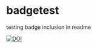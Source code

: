 # badgetest
testing badge inclusion in readme

[![DOI](https://img.shields.io/badge/doi-10.26180/5c6e1160b8d8a-blue.svg?style=flat&?logo=data%3Aimage%2Fpng%3Bbase64%2CiVBORw0KGgoAAAANSUhEUgAAAEAAAAAUCAYAAAA9djs%2FAAAI3klEQVR42t3Ye1DTVxYH8IsRAautrVpf61gR0VaLiysI%2BLZgR8kvCQmvvCEkgbwJCRCExRdan2xVEqio%2BMAHUnVFhQQEEYsBEh4KuNbubv1jZ2fb3e5jtuvuzO6O%2B%2F3hHYfp7LbrTHe69jfzmYRwc%2FM75557c4B89fpxextR%2B9xE43PP0%2Fg8K3cNpIx3Dc7f7xqeb%2FZGJod0LhfFwzQgt1fwyffm4snNrACYmrBUMA4JKNH4mm7vGkiNdQ2FnTh6c9F7CPqdO8tF97ujhKI5Bsd4jH2Vl2EiPJn5e5OAmdAq0BXkavpaDAb%2FmXTn4IILVX3hso%2FihCVd0cLDJ9dLVYbkbAUjNx%2FgyUynGZk5BF7cwDtihaQjRhjQHS2cvjNRNYuRmspSy3ZnaPwt58oGZLrK4bn6Nj53c2dUssEm0ORukpmtCPi4ICc%2FJ8lUlJfprn9d2%2BuZgmrBtml%2B8RKAsmZNQWm3NKxK287FqqbvL8%2FW9rntB%2B8v0ddVLC%2B8vSzFZhBqbVytvSS9%2FP0MVVtDodp%2Fw67pbXGqfc1HsF1qIBBnxrNqSpLnEj62FIuRWwLxGgeesyLptpRZAnjpdsIT2779BHQtSSfdEeKgO9Eie2tcioKRGHPSDx5S6vsuOFz9b%2BW3ihL12xKzLIKibRZV2yU9XrfZ%2Bssdxf0FqsK%2B7dK83oPWHN9PZRHtTwLEXYOEq7YQnnTkxqPACYlQBKlAGKXpeRIQDGWwg6cwh8C3nwCc8G9UfDzP2qRNMHijRGdkqbqC5K27Co0DtQVHWyMM1xJE6nRVnkh983xq2UCG9oPOJYZjHeH5R7rnb6kcDrW4huZdqhwKVWIeo2to%2FsTic2vZGw%2BCMzTwGRAPPwTCqAzPk4CJ0At%2BBP%2Fy%2FygBYStxyvecaIiQdC0T6asS5NmMrtCu6zprPOxdJWzmJ05PyioOtPxi77hztW%2FPbeTxZJ7VycbbawT2W4mM4cN9cfIq34J8JKAdCZi55dJK3LjlNdz0NYgBMhpXbhlZWT67ojLzGDwfK8zUEUY2skXCYD1Ew6s0AX5qMayCOXylNUCotLLzTIFYWAfzgMNIR77JFtDxs2E14GcTO%2F8sWANYDFPIyJYs6NsedOheZKzzfljtNds6Y%2FuyVEdWml4vPlqpyh08Pi3F%2BxmpuBdGvG%2BKCTm2l6glpnBZhlVvEWhzzq%2BRbO5eKrJ1rBVUXzgUs7CxaDVntngbe2OZ8CnU0dXPgXeBABfOwUnYBlvozWTDL%2BF38AWcpwF0wx%2FgAfwFBmEF3sNWlof%2B7o%2FwiM4xDi7Cr2AIHtNxUuiH38Pn4ITJaHo8JTp%2FfVXF4GKda3iezZ2dkHdphcSSlW5MWle8k5NWtPNZtag76ojWWz8hq%2FWCImXPfusmudnqEKjz0Bfo72D74DDlXV%2BZRuhqtIIQXoHDNCkzoQ2kEAG1cAPmw8dwBzaCEngwCbppEDvgAPwdqpGAl%2FBogixIg5%2FRJL0BTfBP%2Brn5IKZz3wUh7IYvwUY0fnehxt98WOtrMu27u8FWdS%2FUfrksznIjkUlq4idyrljXPEtAdVskOdEaNmF%2F%2F0aFob8uT1LpytskNdlUaTpTR0xyDb5JNtWtlbBb4GVMfgWWAYFDoKDVUAfBo6rhKk3AA1o1eyAHFo3aAgM8xUgiZ9MxjfgMdo6FNPgM8NLqeRvc8IiOJxBFq6QR5OCAP4GbJBduDZK4nHFqb%2BMJdV%2Br2d63d%2FOewY16Z1dM1r4B3oz6AUI0Q62Er7CQJyFzyLW49IX170fpdw0Kc7T9ntK03fts6B2qpGLDwuPrpRyx2Ph1CeBDDX7Poa%2BvgctYzYl0ldrh5%2FBnuqIroAd8SMAEvI8t%2B4dwHTbAQ%2BoW%2FAY%2BH5WAT2DaqM%2F5km6xdjq%2BA1xoY0cOll6%2BKk8mqXQaM9uuZqs7r9pzvOcMmddPiXh6x6y29dxxBx7ygiV1NWGWZJ28hc%2FoK%2FvD8y291XpUj1KQnV%2FATsg8PWS%2BLgFr4SKMBwJCaKTlPBfmwCzYAv8APXSB%2F98kYB89Exj%2B063SAF%2F8hwS8BZ%2FBWYydysLzJXx8sxBaJkau3KxDE1TLVVgcjMZWyMspyBdn5BrLN2RqPRkJqQfuxosz3Wdz5BjbHpucf7z1za3v3RNZ0RBdTC%2F%2FiQz9A3sATRiVgAaIAjLqDJgKHsiF9XAZmiES%2FNADdTTIX0M89NAETKQJ%2BASugQH%2BBjehjpb4byECPLSSpo%2FqJ07BY2ikhuAd4vtREhmK5Ae3xKUUnVknyayOl7NfhYq61RJHW3RKQbPyXf2xtoW5jrtbc6Unj%2BsVqTr7R1HJjlMXl6gODy%2BWowW2a%2FyezMK%2FfhpgftTDBs9iV7gYKxsG7A1oaDCElnUlVMB2uIgx7CLY6Mp20IC4NKEHWGwjhHnZr8YqKIXX6WMr1NIkn6ZVtJWOmwSE%2BgHspOM9UIjPnU5oKzwZmrzRoi1ohk55Y4Xam4LEvNqzS41VA6GObXez8lDqVqG9tFQnzM7sWppcUHM9wuYcWlCR7WuoRBtcre3xBGp73IQrM1NGDldpRCusxXPTGEZhGMPIjF9tdHhwBjcybqR7VJgC2e3ByExjGZmVYDyLw5MaOCKxnjAZhqc%2Fg0mrIUhKAN4TjEcOT2Jk5x8LAcDhjjARFnsJpAbClxoCaDUEMUq01kq01p3RQhAFeCNTptSXx8442r5od5V%2Fgdo1HFqH3iC7dMBoQJlvlp%2BtMW2UmixHEuS5SBT757EBDVR%2Bbu8Hk9W%2Blknankai9nu%2BqbMbDwbgQQJcAhUCIHzJd%2FwXJbo41gxoRntrLBuQ6I3%2BU1IEdyHr1hUZOrWSVKmxApWi6YwRSXEI7kX3dxKC4ZtbW6wEu7IIWAAuqAIlhAD5zi%2FnUDhxDocHIJjXrjwggQgc%2FxDx3M70fBjNV9tOc9E8HIuXrUUC7qNiRKVPXgpCG%2F3KkaFQ4kQC%2FtsL5YnSs4zhKSwc4cYdhNFqyf%2FVVfx4D0Hg4J6LJml5SskOdoV2MWhOfFFJwUjAapgCpCfqxf%2BX2L8AwDkqzMkmjRYAAAAASUVORK5CYII%3D)](http://dx.doi.org/10.26180/5c6e1160b8d8a)
